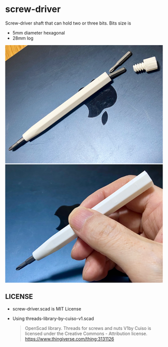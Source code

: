 # screw-driver

Screw-driver shaft that can hold two or three bits. 
Bits size is

- 5mm diameter hexagonal
- 28mm log

![screw-driver_00](images/IMG_1876.png)
![screw-driver_01](images/IMG_1877.png)

## LICENSE

- screw-driver.scad is MIT License

- Using threads-library-by-cuiso-v1.scad

  > OpenScad library. Threads for screws and nuts V1by Cuiso is licensed under the Creative Commons - Attribution license.
  > https://www.thingiverse.com/thing:3131126

  

